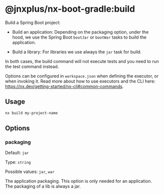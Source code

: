 # @jnxplus/nx-boot-gradle:build

Build a Spring Boot project:

- Build an application:
  Depending on the packaging option, under the hood, we use the Spring Boot `bootJar` or `bootWar` tasks to build the application.

- Build a library:
  For libraries we use always the `jar` task for build.

In both cases, the build command will not execute tests and you need to run the test command instead.

Options can be configured in `workspace.json` when defining the executor, or when invoking it.
Read more about how to use executors and the CLI here: https://nx.dev/getting-started/nx-cli#common-commands.

## Usage

```bash
nx build my-project-name
```

## Options

### packaging

Default: `jar`

Type: `string`

Possible values: `jar`, `war`

The application packaging. This option is only needed for an application.
The packaging of a lib is always a jar.
